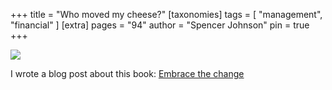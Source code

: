 +++
title = "Who moved my cheese?"
[taxonomies]
tags = [ "management", "financial" ]
[extra]
pages = "94"
author = "Spencer Johnson"
pin = true
+++

<a target="_blank"  href="https://www.amazon.de/gp/product/0091816971/ref=as_li_tl?ie=UTF8&camp=1638&creative=6742&creativeASIN=0091816971&linkCode=as2&tag=chemaclass-21&linkId=d010ee2a7ebb0c4cff714cde996a46eb">
    <img border="0" src="https://images-na.ssl-images-amazon.com/images/I/51QGl7HfNyL._SX314_BO1,204,203,200_.jpg" >
</a>

<!-- more -->

I wrote a blog post about this book: [Embrace the change](/blog/embrace-the-change/)
